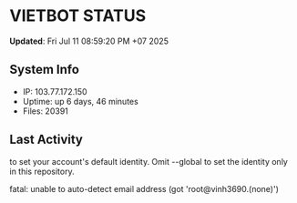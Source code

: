# VIETBOT STATUS
**Updated**: Fri Jul 11 08:59:20 PM +07 2025

## System Info
- IP: 103.77.172.150
- Uptime: up 6 days, 46 minutes
- Files: 20391

## Last Activity

to set your account's default identity.
Omit --global to set the identity only in this repository.

fatal: unable to auto-detect email address (got 'root@vinh3690.(none)')

